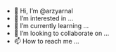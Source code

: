 - 👋 Hi, I’m @arzyarnal
- 👀 I’m interested in ...
- 🌱 I’m currently learning ...
- 💞️ I’m looking to collaborate on ...
- 📫 How to reach me ...

<!---
arzyarnal/arzyarnal is a ✨ special ✨ repository because its `README.md` (this file) appears on your GitHub profile.
You can click the Preview link to take a look at your changes.
--->
